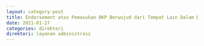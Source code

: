 ```yaml
---
layout: category-post
title: Endorsement atas Pemasukan BKP Berwujud dari Tempat Lain Dalam Daerah Pabean TLDDP ke Kawasan Bebas Sabang
date: 2021-01-27
categories: direktori
direktori: layanan administrasi
---
```

